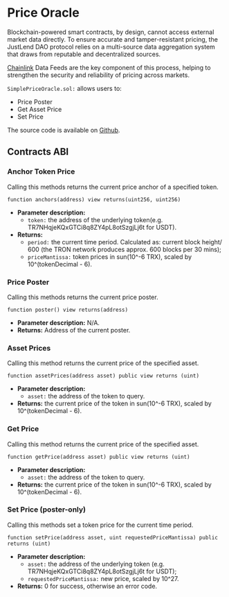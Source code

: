 # Price Oracle

Blockchain-powered smart contracts, by design, cannot access external market data directly. To ensure accurate and tamper-resistant pricing, the JustLend DAO protocol relies on a multi-source data aggregation system that draws from reputable and decentralized sources.

[Chainlink](https://chain.link/) Data Feeds are the key component of this process, helping to strengthen the security and reliability of pricing across markets.


`SimplePriceOracle.sol:` allows users to:

* Price Poster
* Get Asset Price
* Set Price

The source code is available on [Github](https://github.com/justlend/justlend-protocol/blob/main/contracts/SimplePriceOracle.sol).


## **Contracts ABI**

### **Anchor Token Price**
Calling this methods returns the current price anchor of a specified token.
``` solidity
function anchors(address) view returns(uint256, uint256)
```

* **Parameter description:**
    * `token:` the address of the underlying token(e.g. TR7NHqjeKQxGTCi8q8ZY4pL8otSzgjLj6t for USDT).
* **Returns:**
    * `period:` the current time period. Calculated as: current block height/ 600 (the TRON network produces approx. 600 blocks per 30 mins);
    * `priceMantissa:` token prices in sun(10^-6 TRX), scaled by 10^(tokenDecimal - 6).


### **Price Poster**
Calling this methods returns the current price poster.
``` solidity
function poster() view returns(address)
```

* **Parameter description:** N/A.
* **Returns:** Address of the current poster.


### **Asset Prices**
Calling this method returns the current price of the specified asset.
``` solidity
function assetPrices(address asset) public view returns (uint)
```

* **Parameter description:**
    * `asset:` the address of the token to query.
* **Returns:** the current price of the token in sun(10^-6 TRX), scaled by 10^(tokenDecimal - 6).


### **Get Price**
Calling this method returns the current price of the specified asset.
``` solidity
function getPrice(address asset) public view returns (uint)
```

* **Parameter description:**
    * `asset:` the address of the token to query.
* **Returns:** the current price of the token in sun(10^-6 TRX), scaled by 10^(tokenDecimal - 6).


### **Set Price (poster-only)**
Calling this methods set a token price for the current time period.
``` solidity
function setPrice(address asset, uint requestedPriceMantissa) public returns (uint)
```

* **Parameter description:**
  * `asset:` the address of the underlying token (e.g. TR7NHqjeKQxGTCi8q8ZY4pL8otSzgjLj6t for USDT);
  * `requestedPriceMantissa:` new price, scaled by 10^27.
* **Returns:** 0 for success, otherwise an error code.
